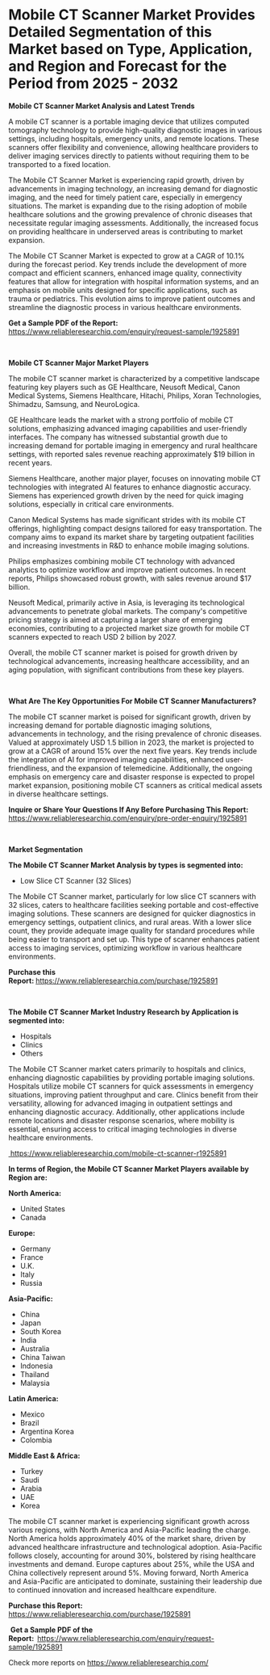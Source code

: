 <p><h1>Mobile CT Scanner Market Provides Detailed Segmentation of this Market based on Type, Application, and Region and Forecast for the Period from 2025 - 2032</h1></p><p><strong>Mobile CT Scanner Market Analysis and Latest Trends</strong></p>
<p><p>A mobile CT scanner is a portable imaging device that utilizes computed tomography technology to provide high-quality diagnostic images in various settings, including hospitals, emergency units, and remote locations. These scanners offer flexibility and convenience, allowing healthcare providers to deliver imaging services directly to patients without requiring them to be transported to a fixed location.</p><p>The Mobile CT Scanner Market is experiencing rapid growth, driven by advancements in imaging technology, an increasing demand for diagnostic imaging, and the need for timely patient care, especially in emergency situations. The market is expanding due to the rising adoption of mobile healthcare solutions and the growing prevalence of chronic diseases that necessitate regular imaging assessments. Additionally, the increased focus on providing healthcare in underserved areas is contributing to market expansion.</p><p>The Mobile CT Scanner Market is expected to grow at a CAGR of 10.1% during the forecast period. Key trends include the development of more compact and efficient scanners, enhanced image quality, connectivity features that allow for integration with hospital information systems, and an emphasis on mobile units designed for specific applications, such as trauma or pediatrics. This evolution aims to improve patient outcomes and streamline the diagnostic process in various healthcare environments.</p></p>
<p><strong>Get a Sample PDF of the Report:&nbsp;</strong> <a href="https://www.reliableresearchiq.com/enquiry/request-sample/1925891?utm_campaign=2271&utm_medium=2&utm_source=Github&utm_content=ia&utm_term=28032025&utm_id=mobile-ct-scanner">https://www.reliableresearchiq.com/enquiry/request-sample/1925891</a></p>
<p>&nbsp;</p>
<p><strong>Mobile CT Scanner Major Market Players</strong></p>
<p><p>The mobile CT scanner market is characterized by a competitive landscape featuring key players such as GE Healthcare, Neusoft Medical, Canon Medical Systems, Siemens Healthcare, Hitachi, Philips, Xoran Technologies, Shimadzu, Samsung, and NeuroLogica. </p><p>GE Healthcare leads the market with a strong portfolio of mobile CT solutions, emphasizing advanced imaging capabilities and user-friendly interfaces. The company has witnessed substantial growth due to increasing demand for portable imaging in emergency and rural healthcare settings, with reported sales revenue reaching approximately $19 billion in recent years.</p><p>Siemens Healthcare, another major player, focuses on innovating mobile CT technologies with integrated AI features to enhance diagnostic accuracy. Siemens has experienced growth driven by the need for quick imaging solutions, especially in critical care environments.</p><p>Canon Medical Systems has made significant strides with its mobile CT offerings, highlighting compact designs tailored for easy transportation. The company aims to expand its market share by targeting outpatient facilities and increasing investments in R&D to enhance mobile imaging solutions.</p><p>Philips emphasizes combining mobile CT technology with advanced analytics to optimize workflow and improve patient outcomes. In recent reports, Philips showcased robust growth, with sales revenue around $17 billion.</p><p>Neusoft Medical, primarily active in Asia, is leveraging its technological advancements to penetrate global markets. The company's competitive pricing strategy is aimed at capturing a larger share of emerging economies, contributing to a projected market size growth for mobile CT scanners expected to reach USD 2 billion by 2027.</p><p>Overall, the mobile CT scanner market is poised for growth driven by technological advancements, increasing healthcare accessibility, and an aging population, with significant contributions from these key players.</p></p>
<p>&nbsp;</p>
<p><strong>What Are The Key Opportunities For Mobile CT Scanner Manufacturers?</strong></p>
<p><p>The mobile CT scanner market is poised for significant growth, driven by increasing demand for portable diagnostic imaging solutions, advancements in technology, and the rising prevalence of chronic diseases. Valued at approximately USD 1.5 billion in 2023, the market is projected to grow at a CAGR of around 15% over the next five years. Key trends include the integration of AI for improved imaging capabilities, enhanced user-friendliness, and the expansion of telemedicine. Additionally, the ongoing emphasis on emergency care and disaster response is expected to propel market expansion, positioning mobile CT scanners as critical medical assets in diverse healthcare settings.</p></p>
<p><strong>Inquire or Share Your Questions If Any Before Purchasing This Report:</strong> <a href="https://www.reliableresearchiq.com/enquiry/pre-order-enquiry/1925891?utm_campaign=2271&utm_medium=2&utm_source=Github&utm_content=ia&utm_term=28032025&utm_id=mobile-ct-scanner">https://www.reliableresearchiq.com/enquiry/pre-order-enquiry/1925891</a></p>
<p>&nbsp;</p>
<p><strong>Market Segmentation</strong></p>
<p><strong>The Mobile CT Scanner Market Analysis by types is segmented into:</strong></p>
<p><ul><li>Low Slice CT Scanner (32 Slices)</li></ul></p>
<p><p>The Mobile CT Scanner market, particularly for low slice CT scanners with 32 slices, caters to healthcare facilities seeking portable and cost-effective imaging solutions. These scanners are designed for quicker diagnostics in emergency settings, outpatient clinics, and rural areas. With a lower slice count, they provide adequate image quality for standard procedures while being easier to transport and set up. This type of scanner enhances patient access to imaging services, optimizing workflow in various healthcare environments.</p></p>
<p><strong>Purchase this Report:&nbsp;</strong><a href="https://www.reliableresearchiq.com/purchase/1925891?utm_campaign=2271&utm_medium=2&utm_source=Github&utm_content=ia&utm_term=28032025&utm_id=mobile-ct-scanner">https://www.reliableresearchiq.com/purchase/1925891</a></p>
<p>&nbsp;</p>
<p><strong>The Mobile CT Scanner Market Industry Research by Application is segmented into:</strong></p>
<p><ul><li>Hospitals</li><li>Clinics</li><li>Others</li></ul></p>
<p><p>The Mobile CT Scanner market caters primarily to hospitals and clinics, enhancing diagnostic capabilities by providing portable imaging solutions. Hospitals utilize mobile CT scanners for quick assessments in emergency situations, improving patient throughput and care. Clinics benefit from their versatility, allowing for advanced imaging in outpatient settings and enhancing diagnostic accuracy. Additionally, other applications include remote locations and disaster response scenarios, where mobility is essential, ensuring access to critical imaging technologies in diverse healthcare environments.</p></p>
<p><a href="https://www.reliableresearchiq.com/mobile-ct-scanner-r1925891?utm_campaign=2271&utm_medium=2&utm_source=Github&utm_content=ia&utm_term=28032025&utm_id=mobile-ct-scanner">&nbsp;https://www.reliableresearchiq.com/mobile-ct-scanner-r1925891</a></p>
<p><strong>In terms of Region, the Mobile CT Scanner Market Players available by Region are:</strong></p>
<p>
    <p> <strong> North America: </strong>
        <ul>
            <li>United States</li>
            <li>Canada</li>
        </ul>
        </p> 
    <p> <strong> Europe: </strong>
        <ul>
            <li>Germany</li>
            <li>France</li>
            <li>U.K.</li>
            <li>Italy</li>
            <li>Russia</li>
        </ul>
        </p> 
    <p> <strong> Asia-Pacific: </strong>
        <ul>
            <li>China</li>
            <li>Japan</li>
            <li>South Korea</li>
            <li>India</li>
            <li>Australia</li>
            <li>China Taiwan</li>
            <li>Indonesia</li>
            <li>Thailand</li>
            <li>Malaysia</li>
        </ul>
        </p> 
    <p> <strong> Latin America: </strong>
        <ul>
            <li>Mexico</li>
            <li>Brazil</li>
            <li>Argentina Korea</li>
            <li>Colombia</li>
        </ul>
        </p> 
    <p> <strong> Middle East & Africa: </strong>
        <ul>
            <li>Turkey</li>
            <li>Saudi</li>
            <li>Arabia</li>
            <li>UAE</li>
            <li>Korea</li>
        </ul>
    </p>
    </p>
<p><p>The mobile CT scanner market is experiencing significant growth across various regions, with North America and Asia-Pacific leading the charge. North America holds approximately 40% of the market share, driven by advanced healthcare infrastructure and technological adoption. Asia-Pacific follows closely, accounting for around 30%, bolstered by rising healthcare investments and demand. Europe captures about 25%, while the USA and China collectively represent around 5%. Moving forward, North America and Asia-Pacific are anticipated to dominate, sustaining their leadership due to continued innovation and increased healthcare expenditure.</p></p>
<p><strong>Purchase this Report: </strong><a href="https://www.reliableresearchiq.com/purchase/1925891?utm_campaign=2271&utm_medium=2&utm_source=Github&utm_content=ia&utm_term=28032025&utm_id=mobile-ct-scanner">https://www.reliableresearchiq.com/purchase/1925891</a></p>
<p>&nbsp;<strong>Get a Sample PDF of the Report:&nbsp;&nbsp;</strong><a href="https://www.reliableresearchiq.com/enquiry/request-sample/1925891?utm_campaign=2271&utm_medium=2&utm_source=Github&utm_content=ia&utm_term=28032025&utm_id=mobile-ct-scanner">https://www.reliableresearchiq.com/enquiry/request-sample/1925891</a></p>
<p><strong></strong></p>
<p>Check more reports on <a href="https://www.reliableresearchiq.com/?utm_campaign=2271&utm_medium=2&utm_source=Github&utm_content=ia&utm_term=28032025&utm_id=mobile-ct-scanner">https://www.reliableresearchiq.com/</a></p>